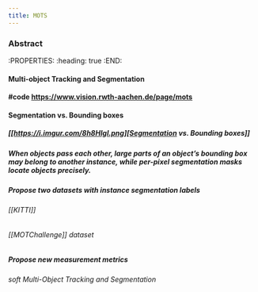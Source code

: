 ```yaml
---
title: MOTS
---
```


### Abstract
:PROPERTIES:
:heading: true
:END:
#### Multi-object Tracking and Segmentation
#### #code https://www.vision.rwth-aachen.de/page/mots
#### Segmentation vs. Bounding boxes
##### [[https://i.imgur.com/8h8HIgI.png][Segmentation vs. Bounding boxes]]
##### When objects pass each other, large parts of an object’s bounding box may belong to another instance, while per-pixel segmentation masks locate objects precisely.
##### Propose two datasets with instance segmentation labels
###### [[KITTI]]
###### [[MOTChallenge]] dataset
##### Propose new measurement metrics
###### soft Multi-Object Tracking and Segmentation
